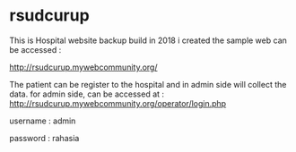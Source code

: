 # rsudcurup
This is Hospital website backup build in 2018
i created the sample web can be accessed :

http://rsudcurup.mywebcommunity.org/

The patient can be register to the hospital and in admin side will collect the data.
for admin side, can be accessed at : 
http://rsudcurup.mywebcommunity.org/operator/login.php

username : admin

password : rahasia
